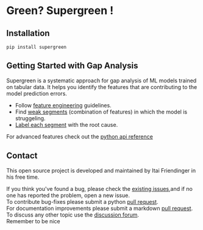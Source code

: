 # Green? Supergreen !

## Installation
   `pip install supergreen`

## Getting Started with Gap Analysis
Supergreen is a systematic approach for gap analysis of ML models trained on tabular data.
It helps you identify the features that are contributing to the model prediction errors.

<!-- - Fetch business relevant data (coming soon)-->
- Follow [feature engineering](feature_engineering.md) guidelines. 
- Find [weak segments](weak_segments.md) (combination of features) 
  in which the model is struggeling.
- [Label each segment](label_segments.md) with the root cause.        

For advanced features check out the [python api reference](api.md) 
<!-- - Trace the problem back to the trainset or drift (coming soon) -->

## Contact ##

This open source project is developed and maintained by Itai Friendinger in his free time. 

If you think you've found a bug, please check the [existing issues](https://github.com/supergreenai/supergreen/issues),and if no one has reported the problem, open a new issue.  
To contribute bug-fixes please submit a python [pull request](https://github.com/supergreenai/supergreen/pulls).  
For documentation improvements please submit a markdown [pull request](https://github.com/supergreenai/supergreenai.github.io/pulls).  
To discuss any other topic use the [discussion forum](https://github.com/supergreenai/supergreen/discussions/categories/general).    
Remember to be nice



